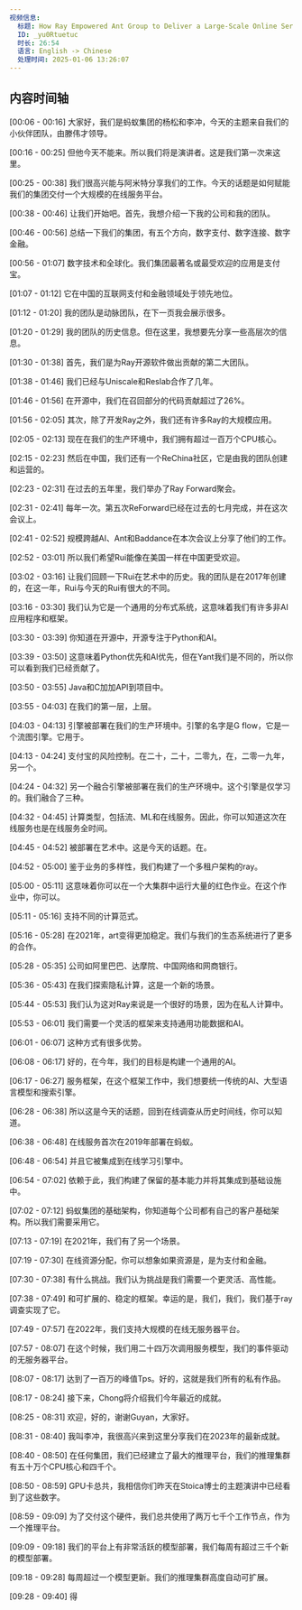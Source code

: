 ```yaml
---
视频信息:
  标题: How Ray Empowered Ant Group to Deliver a Large-Scale Online Serverless Platform
  ID: _yu0Rtuetuc
  时长: 26:54
  语言: English -> Chinese
  处理时间: 2025-01-06 13:26:07
---
```


## 内容时间轴

[00:06 - 00:16] 大家好，我们是蚂蚁集团的杨松和李冲，今天的主题来自我们的小伙伴团队，由滕伟才领导。

[00:16 - 00:25] 但他今天不能来。所以我们将是演讲者。这是我们第一次来这里。

[00:25 - 00:38] 我们很高兴能与阿米特分享我们的工作。今天的话题是如何赋能我们的集团交付一个大规模的在线服务平台。

[00:38 - 00:46] 让我们开始吧。首先，我想介绍一下我的公司和我的团队。

[00:46 - 00:56] 总结一下我们的集团，有五个方向，数字支付、数字连接、数字金融。

[00:56 - 01:07] 数字技术和全球化。我们集团最著名或最受欢迎的应用是支付宝。

[01:07 - 01:12] 它在中国的互联网支付和金融领域处于领先地位。

[01:12 - 01:20] 我的团队是动脉团队，在下一页我会展示很多。

[01:20 - 01:29] 我的团队的历史信息。但在这里，我想要先分享一些高层次的信息。

[01:30 - 01:38] 首先，我们是为Ray开源软件做出贡献的第二大团队。

[01:38 - 01:46] 我们已经与Uniscale和Reslab合作了几年。

[01:46 - 01:56] 在开源中，我们在召回部分的代码贡献超过了26%。

[01:56 - 02:05] 其次，除了开发Ray之外，我们还有许多Ray的大规模应用。

[02:05 - 02:13] 现在在我们的生产环境中，我们拥有超过一百万个CPU核心。

[02:15 - 02:23] 然后在中国，我们还有一个ReChina社区，它是由我的团队创建和运营的。

[02:23 - 02:31] 在过去的五年里，我们举办了Ray Forward聚会。

[02:31 - 02:41] 每年一次。第五次ReForward已经在过去的七月完成，并在这次会议上。

[02:41 - 02:52] 规模跨越AI、Ant和Baddance在本次会议上分享了他们的工作。

[02:52 - 03:01] 所以我们希望Rui能像在美国一样在中国更受欢迎。

[03:02 - 03:16] 让我们回顾一下Rui在艺术中的历史。我的团队是在2017年创建的，在这一年，Rui与今天的Rui有很大的不同。

[03:16 - 03:30] 我们认为它是一个通用的分布式系统，这意味着我们有许多非AI应用程序和框架。

[03:30 - 03:39] 你知道在开源中，开源专注于Python和AI。

[03:39 - 03:50] 这意味着Python优先和AI优先，但在Yant我们是不同的，所以你可以看到我们已经贡献了。

[03:50 - 03:55] Java和C加加API到项目中。

[03:55 - 04:03] 在我们的第一层，上层。

[04:03 - 04:13] 引擎被部署在我们的生产环境中。引擎的名字是G flow，它是一个流图引擎。它用于。

[04:13 - 04:24] 支付宝的风险控制。在二十，二十，二零九，在，二零一九年，另一个。

[04:24 - 04:32] 另一个融合引擎被部署在我们的生产环境中。这个引擎是仅学习的。我们融合了三种。

[04:32 - 04:45] 计算类型，包括流、ML和在线服务。因此，你可以知道这次在线服务也是在线服务全时间。

[04:45 - 04:52] 被部署在艺术中。这是今天的话题。在。

[04:52 - 05:00] 鉴于业务的多样性，我们构建了一个多租户架构的ray。

[05:00 - 05:11] 这意味着你可以在一个大集群中运行大量的红色作业。在这个作业中，你可以。

[05:11 - 05:16] 支持不同的计算范式。

[05:16 - 05:28] 在2021年，art变得更加稳定。我们与我们的生态系统进行了更多的合作。

[05:28 - 05:35] 公司如阿里巴巴、达摩院、中国网络和网商银行。

[05:36 - 05:43] 在我们探索隐私计算，这是一个新的场景。

[05:44 - 05:53] 我们认为这对Ray来说是一个很好的场景，因为在私人计算中。

[05:53 - 06:01] 我们需要一个灵活的框架来支持通用功能数据和AI。

[06:01 - 06:07] 这种方式有很多优势。

[06:08 - 06:17] 好的，在今年，我们的目标是构建一个通用的AI。

[06:17 - 06:27] 服务框架，在这个框架工作中，我们想要统一传统的AI、大型语言模型和搜索引擎。

[06:28 - 06:38] 所以这是今天的话题，回到在线调查从历史时间线，你可以知道。

[06:38 - 06:48] 在线服务首次在2019年部署在蚂蚁。

[06:48 - 06:54] 并且它被集成到在线学习引擎中。

[06:54 - 07:02] 依赖于此，我们构建了保留的基本能力并将其集成到基础设施中。

[07:02 - 07:12] 蚂蚁集团的基础架构，你知道每个公司都有自己的客户基础架构。所以我们需要采用它。

[07:13 - 07:19] 在2021年，我们有了另一个场景。

[07:19 - 07:30] 在线资源分配，你可以想象如果资源是，是为支付和金融。

[07:30 - 07:38] 有什么挑战。我们认为挑战是我们需要一个更灵活、高性能。

[07:38 - 07:49] 和可扩展的、稳定的框架。幸运的是，我们，我们，我们基于ray调查实现了它。

[07:49 - 07:57] 在2022年，我们支持大规模的在线无服务器平台。

[07:57 - 08:07] 在这个时候，我们用二十四万次调用服务模型，我们的事件驱动的无服务器平台。

[08:07 - 08:17] 达到了一百万的峰值Tps。好的，这就是我们所有的私有作品。

[08:17 - 08:24] 接下来，Chong将介绍我们今年最近的成就。

[08:25 - 08:31] 欢迎，好的，谢谢Guyan，大家好。

[08:31 - 08:40] 我叫李冲，我很高兴来到这里分享我们在2023年的最新成就。

[08:40 - 08:50] 在任何集团，我们已经建立了最大的推理平台，我们的推理集群有五十万个CPU核心和四千个。

[08:50 - 08:59] GPU卡总共，我相信你们昨天在Stoica博士的主题演讲中已经看到了这些数字。

[08:59 - 09:09] 为了交付这个硬件，我们总共使用了两万七千个工作节点，作为一个推理平台。

[09:09 - 09:18] 我们的平台上有非常活跃的模型部署，我们每周有超过三千个新的模型部署。

[09:18 - 09:28] 每周超过一个模型更新。我们的推理集群高度自动可扩展。

[09:28 - 09:40] 得